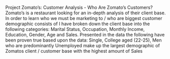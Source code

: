 Project Zomato’s: Customer Analysis - Who Are Zomato’s Customers? 
Zomato’s is a restaurant looking for an in-depth analysis of their client base. In order to learn who we must be marketing to / who are biggest customer demographic consists of
I have broken down the client base into the following categories: Marital Status, Occupation, Monthly Income, Education, Gender, Age and Sales. 
Presented in the data the following have been proven true based upon the data:
Single, College aged (22-25), Men who are predominantly Unemployed make up the largest demographic of Zomatos client / customer base with the highest amount of Sales
